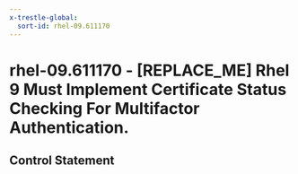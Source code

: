```yaml
---
x-trestle-global:
  sort-id: rhel-09.611170
---
```


# rhel-09.611170 - \[REPLACE_ME\] Rhel 9 Must Implement Certificate Status Checking For Multifactor Authentication.

## Control Statement
